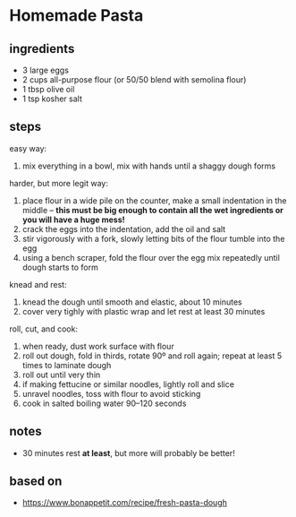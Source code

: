 # Homemade Pasta  

## ingredients
* 3 large eggs  
* 2 cups all-purpose flour (or 50/50 blend with semolina flour)  
* 1 tbsp olive oil  
* 1 tsp kosher salt  

## steps

easy way:  
1. mix everything in a bowl, mix with hands until a shaggy dough forms  

harder, but more legit way:
1. place flour in a wide pile on the counter, make a small indentation in the middle – **this must be big enough to contain all the wet ingredients or you will have a huge mess!**  
2. crack the eggs into the indentation, add the oil and salt  
3. stir vigorously with a fork, slowly letting bits of the flour tumble into the egg  
4. using a bench scraper, fold the flour over the egg mix repeatedly until dough starts to form  

knead and rest:  
1. knead the dough until smooth and elastic, about 10 minutes  
2. cover very tighly with plastic wrap and let rest at least 30 minutes  

roll, cut, and cook:  
1. when ready, dust work surface with flour  
2. roll out dough, fold in thirds, rotate 90º and roll again; repeat at least 5 times to laminate dough  
3. roll out until very thin  
4. if making fettucine or similar noodles, lightly roll and slice  
5. unravel noodles, toss with flour to avoid sticking  
6. cook in salted boiling water 90–120 seconds  

## notes  
* 30 minutes rest **at least**, but more will probably be better!  

## based on
* https://www.bonappetit.com/recipe/fresh-pasta-dough  

